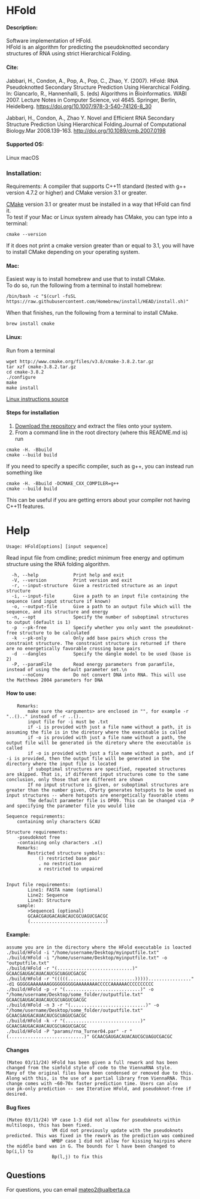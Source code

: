 # HFold

#### Description:
Software implementation of HFold.     
HFold is an algorithm for predicting the pseudoknotted secondary structures of RNA using strict Hierarchical Folding.

#### Cite: 
Jabbari, H., Condon, A., Pop, A., Pop, C., Zhao, Y. (2007). HFold: RNA Pseudoknotted Secondary Structure Prediction Using Hierarchical Folding. In: Giancarlo, R., Hannenhalli, S. (eds) Algorithms in Bioinformatics. WABI 2007. Lecture Notes in Computer Science, vol 4645. Springer, Berlin, Heidelberg. 
https://doi.org/10.1007/978-3-540-74126-8_30

Jabbari, H., Condon, A., Zhao Y. Novel and Efficient RNA Secondary Structure Prediction Using Hierarchical Folding.Journal of Computational Biology.Mar 2008.139-163.
http://doi.org/10.1089/cmb.2007.0198

#### Supported OS: 
Linux 
macOS 

### Installation:  
Requirements: A compiler that supports C++11 standard (tested with g++ version 4.7.2 or higher)  and CMake version 3.1 or greater.    

[CMake](https://cmake.org/install/) version 3.1 or greater must be installed in a way that HFold can find it.    
To test if your Mac or Linux system already has CMake, you can type into a terminal:      
```
cmake --version
```
If it does not print a cmake version greater than or equal to 3.1, you will have to install CMake depending on your operating system.

#### Mac:    
Easiest way is to install homebrew and use that to install CMake.    
To do so, run the following from a terminal to install homebrew:      
```  
/bin/bash -c "$(curl -fsSL https://raw.githubusercontent.com/Homebrew/install/HEAD/install.sh)"   
```    
When that finishes, run the following from a terminal to install CMake.     
```   
brew install cmake   
``` 
#### Linux:    
Run from a terminal     
```
wget http://www.cmake.org/files/v3.8/cmake-3.8.2.tar.gz
tar xzf cmake-3.8.2.tar.gz
cd cmake-3.8.2
./configure
make
make install
```
[Linux instructions source](https://geeksww.com/tutorials/operating_systems/linux/installation/downloading_compiling_and_installing_cmake_on_linux.php)

#### Steps for installation   
1. [Download the repository](https://github.com/HosnaJabbari/HFold.git) and extract the files onto your system.
2. From a command line in the root directory (where this README.md is) run
```
cmake -H. -Bbuild
cmake --build build
```   
If you need to specify a specific compiler, such as g++, you can instead run something like   
```
cmake -H. -Bbuild -DCMAKE_CXX_COMPILER=g++
cmake --build build
```   
This can be useful if you are getting errors about your compiler not having C++11 features.

Help
========================================

```
Usage: HFold[options] [input sequence]
```

Read input file from cmdline; predict minimum free energy and optimum structure using the RNA folding algorithm.


```
  -h, --help             Print help and exit
  -V, --version          Print version and exit
  -r, --input-structure  Give a restricted structure as an input structure
  -i, --input-file       Give a path to an input file containing the sequence (and input structure if known)
  -o, --output-file      Give a path to an output file which will the sequence, and its structure and energy
  -n, --opt              Specify the number of suboptimal structures to output (default is 1)
  -p  --pk-free          Specify whether you only want the pseudoknot-free structure to be calculated
  -k  --pk-only          Only add base pairs which cross the constraint structure. The constraint structure is returned if there are no energetically favorable crossing base pairs
  -d  --dangles          Specify the dangle model to be used (base is 2)
  -P, --paramFile        Read energy parameters from paramfile, instead of using the default parameter set.\n
      --noConv           Do not convert DNA into RNA. This will use the Matthews 2004 parameters for DNA
```

#### How to use:

        Remarks:
            make sure the <arguments> are enclosed in "", for example -r "..().." instead of -r ..()..
            input file for -i must be .txt
            if -i is provided with just a file name without a path, it is assuming the file is in the diretory where the executable is called
            if -o is provided with just a file name without a path, the output file will be generated in the diretory where the executable is called
            if -o is provided with just a file name without a path, and if -i is provided, then the output file will be generated in the directory where the input file is located
            if suboptimal structures are specified, repeated structures are skipped. That is, if different input structures come to the same conclusion, only those that are different are shown
            If no input structure is given, or suboptimal structures are greater than the number given, CParty generates hotspots to be used as input structures -- where hotspots are energetically favorable stems
            The default parameter file is DP09. This can be changed via -P and specifying the parameter file you would like
    
    Sequence requirements:
        containing only characters GCAU

    Structure requirements:
        -pseudoknot free
        -containing only characters .x()
        Remarks:
            Restricted structure symbols:
                () restricted base pair
                . no restriction
                x restricted to unpaired


    Input file requirements:
            Line1: FASTA name (optional)
            Line2: Sequence
            Line3: Structure
        sample:
            >Sequence1 (optional)
            GCAACGAUGACAUACAUCGCUAGUCGACGC
            (............................)

#### Example:
    assume you are in the directory where the HFold executable is loacted
    ./build/HFold -i "/home/username/Desktop/myinputfile.txt"
    ./build/HFold -i "/home/username/Desktop/myinputfile.txt" -o "outputfile.txt"
    ./build/HFold -r "(............................)" GCAACGAUGACAUACAUCGCUAGUCGACGC
    ./build/HFold -r "(((((.........................)))))................" -d1 GGGGGAAAAAAAGGGGGGGGGGAAAAAAAACCCCCAAAAAACCCCCCCCCC
    ./build/HFold -p -r "(............................)" -o "/home/username/Desktop/some_folder/outputfile.txt" GCAACGAUGACAUACAUCGCUAGUCGACGC
    ./build/HFold -n 3 -r "(............................)" -o "/home/username/Desktop/some_folder/outputfile.txt" GCAACGAUGACAUACAUCGCUAGUCGACGC
    ./build/HFold -k -r "(............................)" GCAACGAUGACAUACAUCGCUAGUCGACGC
    ./build/HFold -P "params/rna_Turner04.par" -r "(............................)" GCAACGAUGACAUACAUCGCUAGUCGACGC


#### Changes
    (Mateo 03/11/24) HFold has been given a full rework and has been changed from the simfold style of code to the ViennaRNA style.
    Many of the original files have been condensed or removed due to this. 
    Along with this, is the use of a partial library from ViennaRNA. This change comes with ~60-70x faster prediction time. Users can also
    use pk-only prediction -- see Iterative HFold, and pseudoknot-free if desired. 

#### Bug fixes
    (Mateo 03/11/24) VP case 1-3 did not allow for pseudoknots within multiloops, this has been fixed.
                     VM did not previously update with the pseudoknots predicted. This was fixed in the rework as the prediction was combined
                     WMBP case 1 did not allow for kissing hairpins where the middle band was in G. The bounds for l have been changed to bp(i,l) to
                     Bp(l,j) to fix this

    
## Questions
For questions, you can email mateo2@ualberta.ca
